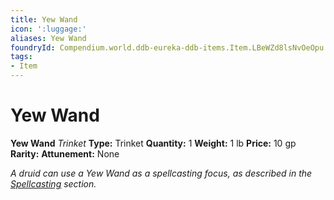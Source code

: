 ```yaml
---
title: Yew Wand
icon: ':luggage:'
aliases: Yew Wand
foundryId: Compendium.world.ddb-eureka-ddb-items.Item.LBeWZd8lsNvOeOpu
tags:
- Item
---
```


# Yew Wand

**Yew Wand**
_Trinket_
**Type:** Trinket
**Quantity:** 1
**Weight:** 1 lb
**Price:** 10 gp
**Rarity:** 
**Attunement:** None

*A druid can use a Yew Wand as a spellcasting focus, as described in the <a href="https://www.dndbeyond.com/compendium/rules/basic-rules/spellcasting#MaterialM">Spellcasting</a> section.*